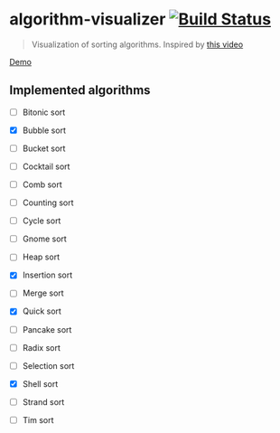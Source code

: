 # algorithm-visualizer [![Build Status](https://travis-ci.org/henrikfredriksson/algorithm-visualizer.svg?branch=master)](https://travis-ci.org/henrikfredriksson/algorithm-visualizer)


> Visualization of sorting algorithms. Inspired by [this video](https://www.youtube.com/watch?v=kPRA0W1kECg)

[Demo](https://algorithm-visualizer.henrikfredriksson.now.sh/)

## Implemented algorithms


- [ ] Bitonic sort
- [x] Bubble sort
- [ ] Bucket sort
- [ ] Cocktail sort
- [ ] Comb sort
- [ ] Counting sort
- [ ] Cycle sort
- [ ] Gnome sort
- [ ] Heap sort
- [x] Insertion sort
- [ ] Merge sort
- [x] Quick sort
- [ ] Pancake sort
- [ ] Radix sort
- [ ] Selection sort
- [x] Shell sort
- [ ] Strand sort
- [ ] Tim sort

